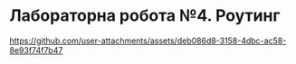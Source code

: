 # Лабораторна робота №4. Роутинг

https://github.com/user-attachments/assets/deb086d8-3158-4dbc-ac58-8e93f74f7b47

